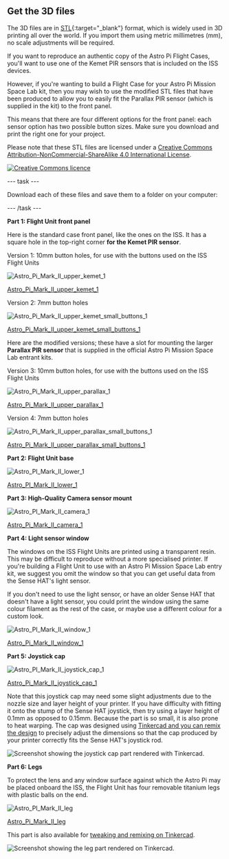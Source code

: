 ## Get the 3D files

The 3D files are in [STL](https://en.wikipedia.org/wiki/STL_%28file_format%29){:target="_blank"} format, which is widely used in 3D printing all over the world. If you import them using metric millimetres (mm), no scale adjustments will be required.

If you want to reproduce an authentic copy of the Astro Pi Flight Cases, you'll want to use one of the Kemet PIR sensors that is included on the ISS devices.

However, if you're wanting to build a Flight Case for your Astro Pi Mission Space Lab kit, then you may wish to use the modified STL files that have been produced to allow you to easily fit the Parallax PIR sensor (which is supplied in the kit) to the front panel. 

This means that there are four different options for the front panel: each sensor option has two possible button sizes. Make sure you download and print the right one for your project.



Please note that these STL files are licensed under a [Creative Commons Attribution-NonCommercial-ShareAlike 4.0 International License](https://creativecommons.org/licenses/by-nc-sa/4.0/).

[![Creative Commons licence](https://i.creativecommons.org/l/by-nc-sa/4.0/88x31.png)](http://creativecommons.org/licenses/by-sa/4.0/)

--- task ---

Download each of these files and save them to a folder on your computer:

--- /task ---

**Part 1: Flight Unit front panel**

Here is the standard case front panel, like the ones on the ISS. It has a square hole in the top-right corner **for the Kemet PIR sensor**.

Version 1:  10mm button holes, for use with the buttons used on the ISS Flight Units

![Astro_Pi_Mark_II_upper_kemet_1](images/Astro_Pi_Mark_II_upper_kemet_1.jpg)

[Astro_Pi_Mark_II_upper_kemet_1](resources/Astro_Pi_Mark_II_upper_kemet_1.STL) 

Version 2:  7mm button holes

![Astro_Pi_Mark_II_upper_kemet_small_buttons_1](images/Astro_Pi_Mark_II_upper_kemet_small_buttons_1.jpg)

[Astro_Pi_Mark_II_upper_kemet_small_buttons_1](resources/Astro_Pi_Mark_II_upper_kemet_small_buttons_1.STL) 
  
Here are the modified versions; these have a slot for mounting the larger **Parallax PIR sensor** that is supplied in the official Astro Pi Mission Space Lab entrant kits.

Version 3:  10mm button holes, for use with the buttons used on the ISS Flight Units

![Astro_Pi_Mark_II_upper_parallax_1](images/Astro_Pi_Mark_II_upper_parallax_1.jpg)

[Astro_Pi_Mark_II_upper_parallax_1](resources/Astro_Pi_Mark_II_upper_parallax_1.STL) 

Version 4:  7mm button holes

![Astro_Pi_Mark_II_upper_parallax_small_buttons_1](images/Astro_Pi_Mark_II_upper_parallax_small_buttons_1.jpg)

[Astro_Pi_Mark_II_upper_parallax_small_buttons_1](resources/Astro_Pi_Mark_II_upper_parallax_small_buttons_1.STL) 
  
**Part 2: Flight Unit base**

![Astro_PI_Mark_II_lower_1](images/Astro_PI_Mark_II_lower_1.jpg)


[Astro_PI_Mark_II_lower_1](resources/Astro_PI_Mark_II_lower_1.STL) 

**Part 3: High-Quality Camera sensor mount**

![Astro_PI_Mark_II_camera_1](images/Astro_Pi_Mark_II_camera_1.jpg)

[Astro_Pi_Mark_II_camera_1](resources/Astro_Pi_Mark_II_camera_1.STL) 

**Part 4: Light sensor window**

The windows on the ISS Flight Units are printed using a transparent resin. This may be difficult to reproduce without a more specialised printer. If you're building a Flight Unit to use with an Astro Pi Mission Space Lab entry kit, we suggest you omit the window so that you can get useful data from the Sense HAT's light sensor. 

If you don't need to use the light sensor, or have an older Sense HAT that doesn't have a light sensor, you could print the window using the same colour filament as the rest of the case, or maybe use a different colour for a custom look. 

![Astro_PI_Mark_II_window_1](images/Astro_Pi_Mark_II_window_1.jpg)

[Astro_Pi_Mark_II_window_1](resources/Astro_Pi_Mark_II_window_1.STL) 

**Part 5: Joystick cap**

![Astro_PI_Mark_II_joystick_cap_1](images/Astro_Pi_Mark_II_joystick_cap_1.jpg)

[Astro_Pi_Mark_II_joystick_cap_1](resources/Astro_Pi_Mark_II_joystick_cap.stl)


Note that this joystick cap may need some slight adjustments due to the nozzle size and layer height of your printer. If you have difficulty with fitting it onto the stump of the Sense HAT joystick, then try using a layer height of 0.1mm as opposed to 0.15mm. Because the part is so small, it is also prone to heat warping. The cap was designed using [Tinkercad and you can remix the design](https://www.tinkercad.com/things/9LQoVurYOeM) to precisely adjust the dimensions so that the cap produced by your printer correctly fits the Sense HAT's joystick rod.

![Screenshot showing the joystick cap part rendered with Tinkercad.](images/joystick_tinkercad.png)


**Part 6: Legs**

To protect the lens and any window surface against which the Astro Pi may be placed onboard the ISS, the Flight Unit has four removable titanium legs with plastic balls on the end. 

![Astro_PI_Mark_II_leg](images/Astro_Pi_Mark_II_leg.jpg)

[Astro_Pi_Mark_II_leg](resources/Astro_Pi_Mark_II_leg.stl)

This part is also available for [tweaking and remixing on Tinkercad](https://www.tinkercad.com/things/flDuNtFK9Zh).

![Screenshot showing the leg part rendered on Tinkercad.](images/legs_tinkercad.png)

